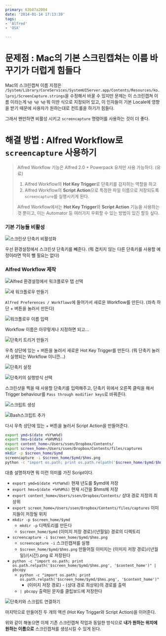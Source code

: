 ```yaml
---
primary: 63b87a2004
date: '2014-01-14 17:13:39'
tags:
- 'Alfred'
- 'OSX'

---
```


문제점 : Mac의 기본 스크린캡쳐는 이름 바꾸기가 더럽게 힘들다
====================================

Mac의 스크린캡쳐 이름 지정은 `/System/Library/CoreServices/SystemUIServer.app/Contents/Resources/ko.lproj/ScreenCapture.strings`을 수정해서 바꿀 수 있지만 문제는 이 스크린캡쳐 이름 이라는게 `%@ %@ %@` 뭐 이딴 식으로 지정되어 있고, 이 인자들이 기본 Locale에 영향을 받기 때문에 사용자가 원하는대로 컨트롤을 하기가 힘들다.

그래서 왠만하면 비활성 시키고 `screencapture` 명령어를 사용하는 것이 더 좋다.


해결 방법 : Alfred Workflow로 `screencapture` 사용하기
====================================

> Alfred Workflow 기능은 Alfred 2.0 + Powerpack 유저만 사용 가능하다. (유료) 
>
> 1. Alfred Workflow의 **Hot Key Trigger**로 단축키를 감지하는 역할을 하고
> 1. Alfred Workflow의 **Script Action**으로 특정한 파일 이름으로 저장되도록 `screencapture`를 실행시키게 된다.
> 
> Alfred Workflow에서는 **Hot Key Trigger**와 **Script Action** 기능을 사용하는 것 뿐이고, 이는 Automator 등 여러가지 우회할 수 있는 방법이 있긴 할듯 싶다.

### 기본 기능들 비활성 

![스크린샷 단축키 비활성화][disable-screencapture-hotkey]

우선 환경설정에서 스크린샷 단축키를 빼준다. (뭐 겹치지 않는 다른 단축키를 사용할 예정이라면 딱히 뺄 필요는 없다)

### Alfred Workflow 제작

![Alfred 환경설정에서 워크플로우 탭 선택][alfred-preferences-workflows]

![새 워크플로우 만들기][make-new-blank-workflow]

`Alfred Preferences / Workflows`에 들어가서 새로운 Workflow를 만든다. (좌측 하단 + 버튼을 눌러서 만든다)

![워크플로우 이름 입력][workflow-name]

Workflow 이름은 아무렇게나 지정하면 되고...

![단축키 트리거 만들기][add-hotkey]

우측 상단에 있는 + 버튼을 눌러서 새로운 Hot Key Trigger를 만든다. (뭐 단축키 눌러서 실행되는 Workflow 이니깐...)

![단축키 설정][set-hotkey]

![단축키의 실행방식 선택][change-hotkey-type]

스크린샷을 찍을 때 사용할 단축키를 입력해주고, 단축키 위에서 오른쪽 클릭을 해서 Trigger behaviour를 `Pass through modifier keys`로 바꿔준다.

![스크립트 생성][add-run-script]

![Bash스크립트 추가][set-bash-script]

다시 우측 상단에 있는 + 버튼을 눌러서 Script Action을 만들어준다.

```sh
export ymd=$(date +%Y%m%d)
export hms=$(date +%H%M%S)
export content_home=/Users/ssen/Dropbox/Contents/
export screen_home=/Users/ssen/Dropbox/Contents/files/captures
mkdir -p $screen_home/$ymd
screencapture -i $screen_home/$ymd/$hms.png
python -c "import os.path; print os.path.relpath('$screen_home/$ymd/$hms.png', '$content_home')" | pbcopy
```

대충 설명하자면 뭐 이런 의미를 가진 Script이다.

- `export ymd=$(date +%Y%m%d)` 현재 년도를 $ymd에 저장
- `export hms=$(date +%H%M%S)` 현재 시간을 $hms에 저장
- `export content_home=/Users/ssen/Dropbox/Contents/` 상대 경로 지정의 최상위
- `export screen_home=/Users/ssen/Dropbox/Contents/files/captures` 이미지들이 저장될 위치
- `mkdir -p $screen_home/$ymd` 
	- `mkdir -p` 디렉토리를 만든다
	- `$screen_home/$ymd` {이미지 저장 경로}/{년월일} 경로의 디렉토리
- `screencapture -i $screen_home/$ymd/$hms.png`
	- `screencapture -i` 스크린캡쳐를 실행
	- `$screen_home/$ymd/$hms.png` 만들어질 이미지는 {이미지 저장 경로}/{년월일}/{시간}.png 로 저장된다
- `python -c "import os.path; print os.path.relpath('$screen_home/$ymd/$hms.png', '$content_home')" | pbcopy`
	- `python -c "import os.path; print os.path.relpath('$screen_home/$ymd/$hms.png', '$content_home')"` 
		- {이미지 저장 경로} - {상대 경로 최상위}의 경로를 출력
	- `| pbcopy` 출력된 문자를 클립보드에 저장한다

![단축키와 스크립트 연결하기][wire-hotkey-and-script]

마지막으로 만들어진 두 개의 액션 (Hot Key Trigger와 Script Action)을 이어준다.

위와 같이 해놓으면 이제 기존 스크린캡쳐 작업과 동일한 방식으로 **내가 원하는 위치에 원하는 이름으로** 스크린캡쳐를 생성시킬 수 있게 된다.


[disable-screencapture-hotkey]: http://files.ssen.name/captures/20130927/081034.png
[alfred-preferences-workflows]: http://files.ssen.name/captures/20130927/080135.png
[make-new-blank-workflow]: http://files.ssen.name/captures/20130927/080157.png
[workflow-name]: http://files.ssen.name/captures/20130927/080213.png
[add-hotkey]: http://files.ssen.name/captures/20130927/080249.png
[set-hotkey]: http://files.ssen.name/captures/20130927/080303.png
[change-hotkey-type]: http://files.ssen.name/captures/20130927/080321.png
[add-run-script]: http://files.ssen.name/captures/20130927/080341.png
[set-bash-script]: http://files.ssen.name/captures/20130927/080425.png
[wire-hotkey-and-script]: http://files.ssen.name/captures/20130927/080509.png